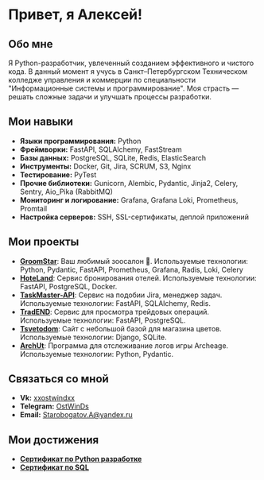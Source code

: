 # Привет, я Алексей!

## Обо мне
Я Python-разработчик, увлеченный созданием эффективного и чистого кода. В данный момент я учусь в Санкт–Петербургском Техническом колледже управления и коммерции по специальности "Информационные системы и программирование". Моя страсть — решать сложные задачи и улучшать процессы разработки.

## Мои навыки
- **Языки программирования:** Python
- **Фреймворки:** FastAPI, SQLAlchemy, FastStream
- **Базы данных:** PostgreSQL, SQLite, Redis, ElasticSearch
- **Инструменты:** Docker, Git, Jira, SCRUM, S3, Nginx
- **Тестирование:** PyTest
- **Прочие библиотеки:** Gunicorn, Alembic, Pydantic, Jinja2, Celery, Sentry, Aio_Pika (RabbitMQ)
- **Мониторинг и логирование:** Grafana, Grafana Loki, Prometheus, Promtail
- **Настройка серверов:** SSH, SSL-сертификаты, деплой приложений

## Мои проекты
- **[GroomStar](https://github.com/xOstWinDx/ArchUt)**:  Ваш любимый зоосалон 🐾. Используемые технологии: Python, Pydantic, FastAPI, Prometheus, Grafana, Radis, Loki, Celery
- **[HoteLand](https://github.com/xOstWinDx/HoteLand)**: Сервис бронирования отелей. Используемые технологии: FastAPI, PostgreSQL, Docker.
- **[TaskMaster-API](https://github.com/xOstWinDx/TaskMaster-API)**: Сервис на подобии Jira, менеджер задач. Используемые технологии: FastAPI, SQLAlchemy, Redis.
- **[TradEND](https://github.com/xOstWinDx/TradEND)**: Сервис для просмотра трейдовых операций. Используемые технологии: FastAPI, PostgreSQL.
- **[Tsvetodom](https://github.com/xOstWinDx/Tsvetodom)**: Сайт с небольшой базой для магазина цветов. Используемые технологии: Django, SQLite.
- **[ArchUt](https://github.com/xOstWinDx/ArchUt)**: Программа для отслеживание логов игры Archeage. Используемые технологии: Python, Pydantic.

## Связаться со мной
- **Vk:** [xxostwindxx](https://vk.com/xxostwindxx)
- **Telegram:** [OstWinDs](https://t.me/OstWinDs)
- **Email:** Starobogatov.A@yandex.ru

## Мои достижения
- **[Сертификат по Python разработке](https://stepik.org/cert/2088848)**
- **[Сертификат по SQL](https://stepik.org/cert/2452810)**
